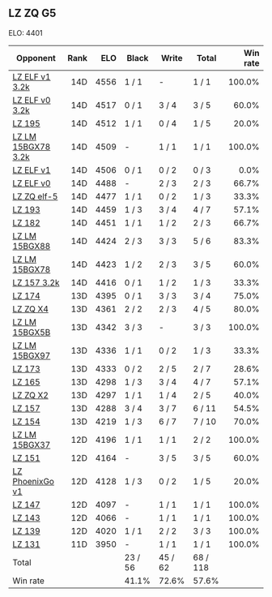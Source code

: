 ## LZ ZQ G5 ##

ELO: 4401

Opponent | Rank | ELO | Black | Write | Total | Win rate
---------|-----:|----:|-------|-------|-------|-------:
[LZ ELF v1 3.2k](LZ%20ELF%20v1%203.2k.md) | 14D | 4556 | 1 / 1 | - | 1 / 1 | 100.0%
[LZ ELF v0 3.2k](LZ%20ELF%20v0%203.2k.md) | 14D | 4517 | 0 / 1 | 3 / 4 | 3 / 5 | 60.0%
[LZ 195](LZ%20195.md) | 14D | 4512 | 1 / 1 | 0 / 4 | 1 / 5 | 20.0%
[LZ LM 15BGX78 3.2k](LZ%20LM%2015BGX78%203.2k.md) | 14D | 4509 | - | 1 / 1 | 1 / 1 | 100.0%
[LZ ELF v1](LZ%20ELF%20v1.md) | 14D | 4506 | 0 / 1 | 0 / 2 | 0 / 3 | 0.0%
[LZ ELF v0](LZ%20ELF%20v0.md) | 14D | 4488 | - | 2 / 3 | 2 / 3 | 66.7%
[LZ ZQ elf-5](LZ%20ZQ%20elf-5.md) | 14D | 4477 | 1 / 1 | 0 / 2 | 1 / 3 | 33.3%
[LZ 193](LZ%20193.md) | 14D | 4459 | 1 / 3 | 3 / 4 | 4 / 7 | 57.1%
[LZ 182](LZ%20182.md) | 14D | 4451 | 1 / 1 | 1 / 2 | 2 / 3 | 66.7%
[LZ LM 15BGX88](LZ%20LM%2015BGX88.md) | 14D | 4424 | 2 / 3 | 3 / 3 | 5 / 6 | 83.3%
[LZ LM 15BGX78](LZ%20LM%2015BGX78.md) | 14D | 4423 | 1 / 2 | 2 / 3 | 3 / 5 | 60.0%
[LZ 157 3.2k](LZ%20157%203.2k.md) | 14D | 4416 | 0 / 1 | 1 / 2 | 1 / 3 | 33.3%
[LZ 174](LZ%20174.md) | 13D | 4395 | 0 / 1 | 3 / 3 | 3 / 4 | 75.0%
[LZ ZQ X4](LZ%20ZQ%20X4.md) | 13D | 4361 | 2 / 2 | 2 / 3 | 4 / 5 | 80.0%
[LZ LM 15BGX5B](LZ%20LM%2015BGX5B.md) | 13D | 4342 | 3 / 3 | - | 3 / 3 | 100.0%
[LZ LM 15BGX97](LZ%20LM%2015BGX97.md) | 13D | 4336 | 1 / 1 | 0 / 2 | 1 / 3 | 33.3%
[LZ 173](LZ%20173.md) | 13D | 4333 | 0 / 2 | 2 / 5 | 2 / 7 | 28.6%
[LZ 165](LZ%20165.md) | 13D | 4298 | 1 / 3 | 3 / 4 | 4 / 7 | 57.1%
[LZ ZQ X2](LZ%20ZQ%20X2.md) | 13D | 4297 | 1 / 1 | 1 / 4 | 2 / 5 | 40.0%
[LZ 157](LZ%20157.md) | 13D | 4288 | 3 / 4 | 3 / 7 | 6 / 11 | 54.5%
[LZ 154](LZ%20154.md) | 13D | 4219 | 1 / 3 | 6 / 7 | 7 / 10 | 70.0%
[LZ LM 15BGX37](LZ%20LM%2015BGX37.md) | 12D | 4196 | 1 / 1 | 1 / 1 | 2 / 2 | 100.0%
[LZ 151](LZ%20151.md) | 12D | 4164 | - | 3 / 5 | 3 / 5 | 60.0%
[LZ PhoenixGo v1](LZ%20PhoenixGo%20v1.md) | 12D | 4128 | 1 / 3 | 0 / 2 | 1 / 5 | 20.0%
[LZ 147](LZ%20147.md) | 12D | 4097 | - | 1 / 1 | 1 / 1 | 100.0%
[LZ 143](LZ%20143.md) | 12D | 4066 | - | 1 / 1 | 1 / 1 | 100.0%
[LZ 139](LZ%20139.md) | 12D | 4020 | 1 / 1 | 2 / 2 | 3 / 3 | 100.0%
[LZ 131](LZ%20131.md) | 11D | 3950 | - | 1 / 1 | 1 / 1 | 100.0%
Total | | | 23 / 56 | 45 / 62 | 68 / 118 | 
Win rate| | | 41.1% | 72.6% | 57.6% | 
